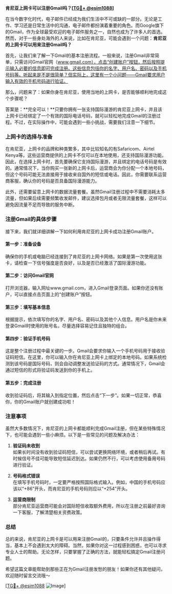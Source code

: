 **肯尼亚上网卡可以注册Gmail吗？[[TG💪+ @esim1088](https://t.me/s/esim1088)]**

在当今数字化时代，电子邮件已经成为我们生活中不可或缺的一部分。无论是工作、学习还是日常生活中的沟通，电子邮件都扮演着重要的角色。而Google旗下的Gmail，作为全球最受欢迎的电子邮件服务之一，自然也成为了许多人的首选。然而，对于一些身处海外的人来说，比如在肯尼亚，可能会遇到一个问题：**肯尼亚的上网卡可以用来注册Gmail吗？**

首先，让我们来了解一下Gmail的基本注册流程。一般来说，注册Gmail非常简单，只需访问Gmail官网（www.gmail.com），点击“创建账户”按钮，然后按照提示输入必要的信息即可完成注册。这些信息包括你的名字、用户名、密码以及手机号码等。听起来是不是很简单？但实际上，这里有一个小问题——Gmail要求用户输入有效的手机号码进行验证。

那么，问题来了：如果你身在肯尼亚，使用当地的上网卡，是否能够顺利地完成这个步骤呢？

答案是：**完全可以！**只要你拥有一张支持国际漫游的肯尼亚上网卡，并且该上网卡已经绑定了一个有效的国际电话号码，就可以轻松地完成Gmail的注册过程。不过，在实际操作中，可能会遇到一些小挑战，需要我们注意一下细节。

### 上网卡的选择与准备

在肯尼亚，上网卡的品牌和种类繁多，其中比较知名的有Safaricom、Airtel Kenya等。这些运营商提供的上网卡不仅可以在本地使用，还支持国际漫游功能。因此，在选择上网卡时，首先要确保它支持国际漫游，并且绑定的电话号码是有效的。通常情况下，当你购买一张新的上网卡后，运营商会为你分配一个本地号码，但这个号码可能无法直接用于接收来自国外的短信或电话。因此，你需要联系运营商客服，确认你的号码是否具备国际漫游能力。

此外，还需要留意上网卡的数据流量套餐。虽然Gmail注册过程中不需要消耗太多流量，但如果后续需要频繁收发邮件，建议选择包月或者无限流量套餐，这样可以避免因流量不足而导致的服务中断。

### 注册Gmail的具体步骤

接下来，我们就详细讲解一下如何利用肯尼亚的上网卡成功注册Gmail账户。

#### 第一步：准备设备
确保你的手机或电脑已经连接到了肯尼亚的上网卡网络。如果是第一次使用这张卡，请检查一下信号强度是否良好，以及是否已经激活了国际漫游功能。

#### 第二步：访问Gmail官网
打开浏览器，输入网址www.gmail.com，进入Gmail登录页面。如果你还没有账户，可以直接点击页面上的“创建账户”按钮。

#### 第三步：填写基本信息
根据提示，依次填写你的名字、用户名、密码以及其他个人信息。用户名是你未来登录Gmail时使用的账号名，尽量选择容易记住且独特的组合。

#### 第四步：验证手机号码
这是整个注册过程中最关键的一步。Gmail会要求你输入一个手机号码用于接收验证码短信。在这里，你可以输入你在肯尼亚上网卡上绑定的本地号码。如果系统检测到该号码是国际号码，则会自动调整发送验证码的方式。通常情况下，Gmail会通过短信的形式将验证码发送到你的手机上。

#### 第五步：完成注册
收到验证码后，将其输入到指定位置，然后点击“下一步”。如果一切正常，恭喜你，你的Gmail账户就创建成功啦！

### 注意事项

虽然大多数情况下，肯尼亚的上网卡都能顺利完成Gmail注册，但在某些特殊情况下，也可能会遇到一些小麻烦。以下是一些常见的问题及解决办法：

1. **验证码未收到**  
   如果长时间没有收到验证码短信，可以尝试更换网络环境，或者稍后再试。有时候信号不佳可能导致短信延迟到达。如果仍然不行，可以考虑使用备用号码进行验证。

2. **号码格式错误**  
   在填写手机号码时，一定要严格按照国际格式输入。例如，中国的手机号码应该以“+86”开头，而肯尼亚的手机号码则应以“+254”开头。

3. **运营商限制**  
   部分肯尼亚运营商可能会对国际短信收取额外费用，所以在注册之前最好咨询一下客服，了解清楚相关资费政策。

### 总结

总的来说，肯尼亚的上网卡是可以用来注册Gmail的，只要条件允许并且操作得当，基本上不会遇到太大的障碍。当然，如果你对这一过程感到困惑，也可以寻求专业人士的帮助。无论怎样，只要掌握了正确的方法，就能轻松搞定Gmail注册问题。

希望这篇文章能帮助到那些正在为Gmail注册发愁的朋友！如果你还有其他疑问，欢迎随时留言交流哦～

[[TG💪+ @esim1088](https://t.me/s/esim1088) ![Image](https://i.postimg.cc/4NQfJmqS/Snipaste-2025-05-13-00-14-12.png)]